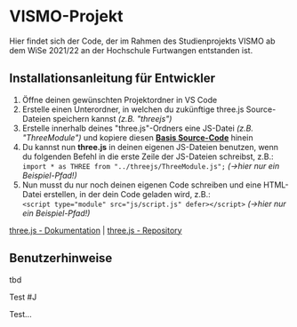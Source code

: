 # VISMO-Projekt
Hier findet sich der Code, der im Rahmen des Studienprojekts VISMO ab dem WiSe 2021/22 an der Hochschule Furtwangen entstanden ist.

## Installationsanleitung für Entwickler
1. Öffne deinen gewünschten Projektordner in VS Code
2. Erstelle einen Unterordner, in welchen du zukünftige three.js Source-Dateien speichern kannst *(z.B. "threejs")*
3. Erstelle innerhalb deines "three.js"-Ordners eine JS-Datei *(z.B. "ThreeModule")* und kopiere diesen [**Basis Source-Code**](https://raw.githubusercontent.com/mrdoob/three.js/dev/build/three.module.js) hinein
4. Du kannst nun **three.js** in deinen eigenen JS-Dateien benutzen, wenn du folgenden Befehl in die erste Zeile der JS-Dateien schreibst, z.B.: <br> ``` import * as THREE from "../threejs/ThreeModule.js"; ``` *(->hier nur ein Beispiel-Pfad!)*
5. Nun musst du nur noch deinen eigenen Code schreiben und eine HTML-Datei erstellen, in der dein Code geladen wird, z.B.: <br> ``` <script type="module" src="js/script.js" defer></script> ``` *(->hier nur ein Beispiel-Pfad!)*

[three.js - Dokumentation](https://threejs.org/docs/index.html#manual/en/introduction/Creating-a-scene) | [three.js - Repository](https://github.com/mrdoob/three.js/)


## Benutzerhinweise
tbd

Test #J 

Test...
